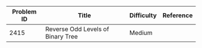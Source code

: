 | Problem ID | Title | Difficulty | Reference
| --- | --- | --- | ---
| 2415 | Reverse Odd Levels of Binary Tree | Medium | 
